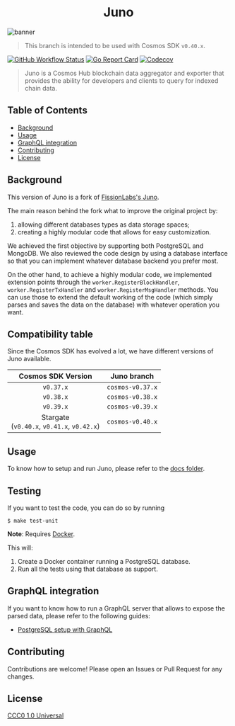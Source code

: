 <div align="center">
  <h1> Juno </h1>
</div>

![banner](.docs/.img/logo.png)

> This branch is intended to be used with Cosmos SDK `v0.40.x`.

[![GitHub Workflow Status](https://img.shields.io/github/workflow/status/desmos-labs/juno/Tests)](https://github.com/Source-Protocol-Cosmos/data-aggregator/actions?query=workflow%3ATests)
[![Go Report Card](https://goreportcard.com/badge/github.com/Source-Protocol-Cosmos/data-aggregator)](https://goreportcard.com/report/github.com/Source-Protocol-Cosmos/data-aggregator)
[![Codecov](https://img.shields.io/codecov/c/github/desmos-labs/juno)](https://codecov.io/gh/desmos-labs/juno/branch/cosmos-v0.40.x)

> Juno is a Cosmos Hub blockchain data aggregator and exporter that provides the ability for developers and clients to query for indexed chain data.

## Table of Contents

- [Background](#background)
- [Usage](#usage)
- [GraphQL integration](#graphql-integration)
- [Contributing](#contributing)
- [License](#license)

## Background

This version of Juno is a fork of [FissionLabs's Juno](https://github.com/fissionlabsio/juno).

The main reason behind the fork what to improve the original project by:

1. allowing different databases types as data storage spaces;
2. creating a highly modular code that allows for easy customization.

We achieved the first objective by supporting both PostgreSQL and MongoDB. We also reviewed the code design by using a database interface so that you can implement whatever database backend you prefer most.

On the other hand, to achieve a highly modular code, we implemented extension points through the `worker.RegisterBlockHandler`, `worker.RegisterTxHandler` and `worker.RegisterMsgHandler` methods. You can use those to extend the default working of the code (which simply parses and saves the data on the database) with whatever operation you want.

## Compatibility table

Since the Cosmos SDK has evolved a lot, we have different versions of Juno available.

|               Cosmos SDK Version                |   Juno branch    |
| :---------------------------------------------: | :--------------: |
|                    `v0.37.x`                    | `cosmos-v0.37.x` |
|                    `v0.38.x`                    | `cosmos-v0.38.x` |
|                    `v0.39.x`                    | `cosmos-v0.39.x` |
| Stargate <br> (`v0.40.x`, `v0.41.x`, `v0.42.x`) | `cosmos-v0.40.x` |

## Usage

To know how to setup and run Juno, please refer to the [docs folder](.docs).

## Testing

If you want to test the code, you can do so by running

```shell
$ make test-unit
```

**Note**: Requires [Docker](https://docker.com).

This will:

1. Create a Docker container running a PostgreSQL database.
2. Run all the tests using that database as support.

## GraphQL integration

If you want to know how to run a GraphQL server that allows to expose the parsed data, please refer to the following guides:

- [PostgreSQL setup with GraphQL](.docs/postgres-graphql-setup.md)

## Contributing

Contributions are welcome! Please open an Issues or Pull Request for any changes.

## License

[CCC0 1.0 Universal](https://creativecommons.org/share-your-work/public-domain/cc0/)
